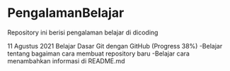 # PengalamanBelajar
Repository ini berisi pengalaman belajar di dicoding

11 Agustus 2021
Belajar Dasar Git dengan GitHub (Progress 38%)
-Belajar tentang bagaiman cara membuat repository baru
-Belajar cara menambahkan informasi di README.md
